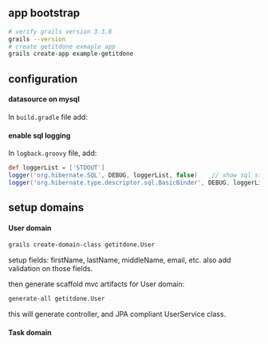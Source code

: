 

## app bootstrap

```bash
# verify grails version 3.3.8
grails --version
# create getitdone exmaple app
grails create-app example-getitdone
```

## configuration

#### datasource on mysql

In ```build.gradle``` file add:



#### enable sql logging

In ```logback.groovy``` file, add:
```groovy
def loggerList = ['STDOUT']
logger('org.hibernate.SQL', DEBUG, loggerList, false)    // show sql statements
logger('org.hibernate.type.descriptor.sql.BasicBinder', DEBUG, loggerList, false)  // show sql bind variable values
```


## setup domains

#### User domain

```bash
grails create-domain-class getitdone.User
```
setup fields: firstName, lastName, middleName, email, etc.
also add validation on those fields.

then generate scaffold mvc artifacts for User domain:

```bash
generate-all getitdone.User
```

this will generate controller, and JPA compliant UserService class.

#### Task domain









